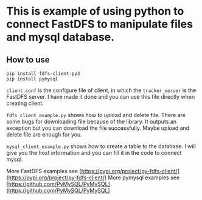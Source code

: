 # This is example of using python to connect FastDFS to manipulate files and mysql database.

## How to use

```
pip install fdfs-client-py3
pip install pymysql
```

`client.conf` is the configure file of client, in which the `tracker_server` is the FastDFS server.
I have made it done and you can use this file directly when creating client.

`fdfs_client_example.py` shows how to upload and delete file. There are some bugs for downloading file because of the library.
It outputs an exception but you can download the file successfully.
Maybe upload and delete file are enough for you.

`mysql_client_example.py` shows how to create a table to the database. 
I will give you the host information and you can fill it in the code to connect mysql.

More FastDFS examples see [https://pypi.org/project/py-fdfs-client/](https://pypi.org/project/py-fdfs-client/)
More pymysql examples see [https://github.com/PyMySQL/PyMySQL](https://github.com/PyMySQL/PyMySQL)
